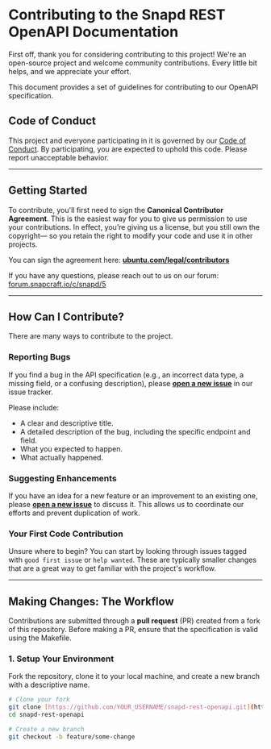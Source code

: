 <!--
    SPDX-FileCopyrightText: 2025 Canonical Ltd
    SPDX-License-Identifier: GPL-3.0-only
-->

# Contributing to the Snapd REST OpenAPI Documentation

First off, thank you for considering contributing to this project!
We're an open-source project and welcome community contributions.
Every little bit helps, and we appreciate your effort.

This document provides a set of guidelines for contributing to our OpenAPI specification.

## Code of Conduct

This project and everyone participating in it is governed by our [Code of Conduct](CODE_OF_CONDUCT.md).
By participating, you are expected to uphold this code. Please report unacceptable behavior.

---

## Getting Started

To contribute, you'll first need to sign the **Canonical Contributor Agreement**.
This is the easiest way for you to give us permission to use your contributions.
In effect, you’re giving us a license, but you still own the copyright—
so you retain the right to modify your code and use it in other projects.

You can sign the agreement here: **[ubuntu.com/legal/contributors](https://ubuntu.com/legal/contributors)**

If you have any questions, please reach out to us on our forum: [forum.snapcraft.io/c/snapd/5](https://forum.snapcraft.io/c/snapd/5)

---

## How Can I Contribute?

There are many ways to contribute to the project.

### **Reporting Bugs**

If you find a bug in the API specification (e.g., an incorrect data type, a missing field, or a confusing description),
please **[open a new issue](https://github.com/canonical/snapd-rest-openapi/issues)** in our issue tracker.

Please include:
* A clear and descriptive title.
* A detailed description of the bug, including the specific endpoint and field.
* What you expected to happen.
* What actually happened.

### **Suggesting Enhancements**

If you have an idea for a new feature or an improvement to an existing one,
please **[open a new issue](https://github.com/rnfudge02/canonical/issues)** to discuss it.
This allows us to coordinate our efforts and prevent duplication of work.

### **Your First Code Contribution**

Unsure where to begin? You can start by looking through issues tagged with `good first issue` or `help wanted`.
These are typically smaller changes that are a great way to get familiar with the project's workflow.

---

## Making Changes: The Workflow

Contributions are submitted through a **pull request** (PR) created from a fork of this repository.
Before making a PR, ensure that the specification is valid using the Makefile.

### **1. Setup Your Environment**

Fork the repository, clone it to your local machine, and create a new branch with a descriptive name.

```bash
# Clone your fork
git clone [https://github.com/YOUR_USERNAME/snapd-rest-openapi.git](https://github.com/rnfudge02/snapd-rest-openapi.git)
cd snapd-rest-openapi

# Create a new branch
git checkout -b feature/some-change
```
